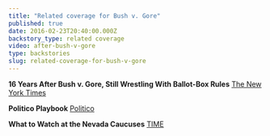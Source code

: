 ```yaml
---
title: "Related coverage for Bush v. Gore"
published: true
date: 2016-02-23T20:40:00.000Z
backstory_type: related coverage
video: after-bush-v-gore
type: backstories
slug: related-coverage-for-bush-v-gore
---
```


**16 Years After Bush v. Gore, Still Wrestling With Ballot-Box Rules**
[The New York Times](http://www.nytimes.com/2016/02/22/us/politics/16-years-after-bush-v-gore-still-wrestling-with-ballot-box-rules.html)

**Politico Playbook**
[Politico](http://www.politico.com/playbook/2016/02/bernie-has-a-big-headache-besides-delegate-math-trumps-huge-footprint-in-march-states-zucks-new-social-platform-bday-david-axelrod-bob-bauer-hugh-hewitt-is-6-0-alyssa-mastromonaco-212805#ixzz410kUqAM6)

**What to Watch at the Nevada Caucuses**
[TIME](http://time.com/4233561/what-to-watch-at-the-nevada-caucuses/)

